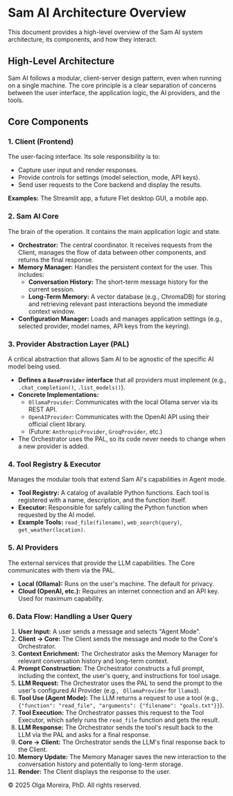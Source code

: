 # Sam AI Architecture Overview

This document provides a high-level overview of the Sam AI system architecture, its components, and how they interact.

## High-Level Architecture

Sam AI follows a modular, client-server design pattern, even when running on a single machine. The core principle is a clear separation of concerns between the user interface, the application logic, the AI providers, and the tools.

## Core Components

### 1. Client (Frontend)
The user-facing interface. Its sole responsibility is to:
*   Capture user input and render responses.
*   Provide controls for settings (model selection, mode, API keys).
*   Send user requests to the Core backend and display the results.

**Examples:** The Streamlit app, a future Flet desktop GUI, a mobile app.

### 2. Sam AI Core
The brain of the operation. It contains the main application logic and state.

*   **Orchestrator:** The central coordinator. It receives requests from the Client, manages the flow of data between other components, and returns the final response.
*   **Memory Manager:** Handles the persistent context for the user. This includes:
    *   **Conversation History:** The short-term message history for the current session.
    *   **Long-Term Memory:** A vector database (e.g., ChromaDB) for storing and retrieving relevant past interactions beyond the immediate context window.
*   **Configuration Manager:** Loads and manages application settings (e.g., selected provider, model names, API keys from the keyring).

### 3. Provider Abstraction Layer (PAL)
A critical abstraction that allows Sam AI to be agnostic of the specific AI model being used.

*   **Defines a `BaseProvider` interface** that all providers must implement (e.g., `.chat_completion()`, `.list_models()`).
*   **Concrete Implementations:**
    *   `OllamaProvider`: Communicates with the local Ollama server via its REST API.
    *   `OpenAIProvider`: Communicates with the OpenAI API using their official client library.
    *   (Future: `AnthropicProvider`, `GroqProvider`, etc.)
*   The Orchestrator uses the PAL, so its code never needs to change when a new provider is added.

### 4. Tool Registry & Executor
Manages the modular tools that extend Sam AI's capabilities in Agent mode.

*   **Tool Registry:** A catalog of available Python functions. Each tool is registered with a name, description, and the function itself.
*   **Executor:** Responsible for safely calling the Python function when requested by the AI model.
*   **Example Tools:** `read_file(filename)`, `web_search(query)`, `get_weather(location)`.

### 5. AI Providers
The external services that provide the LLM capabilities. The Core communicates with them via the PAL.

*   **Local (Ollama):** Runs on the user's machine. The default for privacy.
*   **Cloud (OpenAI, etc.):** Requires an internet connection and an API key. Used for maximum capability.

### 6. Data Flow: Handling a User Query

1.  **User Input:** A user sends a message and selects "Agent Mode".
2.  **Client -> Core:** The Client sends the message and mode to the Core's Orchestrator.
3.  **Context Enrichment:** The Orchestrator asks the Memory Manager for relevant conversation history and long-term context.
4.  **Prompt Construction:** The Orchestrator constructs a full prompt, including the context, the user's query, and instructions for tool usage.
5.  **LLM Request:** The Orchestrator uses the PAL to send the prompt to the user's configured AI Provider (e.g., ` OllamaProvider` for `llama3`).
6.  **Tool Use (Agent Mode):** The LLM returns a request to use a tool (e.g., `{"function": "read_file", "arguments": {"filename": "goals.txt"}}`).
7.  **Tool Execution:** The Orchestrator passes this request to the Tool Executor, which safely runs the `read_file` function and gets the result.
8.  **LLM Response:** The Orchestrator sends the tool's result back to the LLM via the PAL and asks for a final response.
9.  **Core -> Client:** The Orchestrator sends the LLM's final response back to the Client.
10. **Memory Update:** The Memory Manager saves the new interaction to the conversation history and potentially to long-term storage.
11. **Render:** The Client displays the response to the user.

© 2025 Olga Moreira, PhD. All rights reserved.
